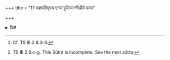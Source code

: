 +++
title = "17 यज्ञपतिमृषय एनसाहुरित्याग्नीध्रीये पञ्च"

+++

<details><summary>थिते</summary>

17. On the Āgnīdhrīya-fire, after the Adhvaryu has offered five libations (of ghee) to Viśvakarman,[^1] with yajñapatimr̥ṣaya enasā...,[^2]  

[^1]: Cf. TS III.2.8.3-4.  

[^2]: TS III.2.8.c-g. This Sūtra is incomplete. See the next sūtra.
</details>
